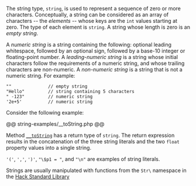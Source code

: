 The string type, `string`, is used to represent a sequence of zero or more characters. Conceptually, a string can be considered as an array of
characters -- the *elements* -- whose keys are the `int` values starting at zero. The type of each element is `string`. A string whose length is zero
is an *empty string*.

A *numeric string* is a string containing the following: optional leading whitespace, followed by an optional sign, followed by a base-10 integer
or floating-point number. A *leading-numeric string* is a string whose initial characters follow the requirements of a numeric string, and whose
trailing characters are non-numeric. A *non-numeric string* is a string that is not a numeric string. For example:

```Hack
""              // empty string
"Hello"         // string containing 5 characters
" -123"         // numeric string
'2e+5'          // numeric string
```

Consider the following example:

@@ string-examples/__toString.php @@

Method [`__toString`](../classes/methods-with-predefined-semantics.md#method-__toString) has a return type of `string`. The return expression results in
the concatenation of the three string literals and the two `float` property values into a single string.

`'('`, `','`, `')'`, `"\$p1 = "`, and `"\n"` are examples of string literals.

Strings are usually manipulated with functions from the `Str\` namespace in the [Hack Standard Library](/hsl/reference/)
